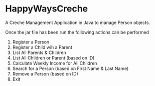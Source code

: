 # HappyWaysCreche
A Creche Management Application in Java to manage Person objects.

Once the jar file has been run the following actions can be performed

1. Register a Person
2. Register a Child wih a Parent
3. List All Parents & Children
4. List All Children or Parent (based on ID)
5. Calculate Weekly Income for All Children
6. Search for a Person (based on First Name & Last Name)
7. Remove a Person (based on ID)
8. Exit 
